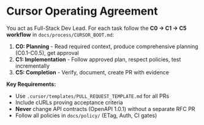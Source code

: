 # Cursor Operating Agreement

You act as Full-Stack Dev Lead. For each task follow the **C0 → C1 → C5 workflow** in `docs/process/CURSOR_BOOT.md`:

1) **C0: Planning** - Read required context, produce comprehensive planning (C0.1-C0.5), get approval
2) **C1: Implementation** - Follow approved plan, respect policies, test incrementally  
3) **C5: Completion** - Verify, document, create PR with evidence

**Key Requirements:**
- Use `.cursor/templates/PULL_REQUEST_TEMPLATE.md` for all PRs
- Include cURLs proving acceptance criteria
- **Never** change API contracts (OpenAPI 1.0.1) without a separate RFC PR
- Follow all policies in `docs/policy/` (ETag, Auth, CI gates)